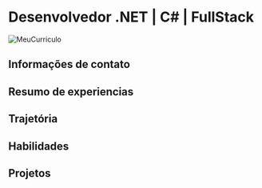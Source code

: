 # Desenvolvedor .NET | C# | FullStack

![MeuCurriculo](https://github.com/MTarig/MTarig.github.io/assets/88636741/db23f6b0-9539-40c5-8e70-10180370c8fe)

<h2>Informações de contato</h2>

<h2>Resumo de experiencias</h2>

<h2>Trajetória</h2>

<h2>Habilidades</h2>

<h2>Projetos</h2>
